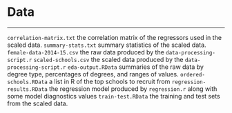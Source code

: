 # Data
---
`correlation-matrix.txt` the correlation matrix of the regressors used in the scaled data.
`summary-stats.txt` summary statistics of the scaled data.
`female-data-2014-15.csv` the raw data produced by the `data-processing-script.r`
`scaled-schools.csv` the scaled data produced by the `data-processing-script.r`
`eda-output.RData` summaries of the raw data by degree type, percentages of degrees, and ranges of values. 
`ordered-schools.RData` a list in R of the top schools to recruit from
`regression-results.RData` the regression model produced by `regression.r` along with some model diagnostics values
`train-test.RData` the training and test sets from the scaled data.
